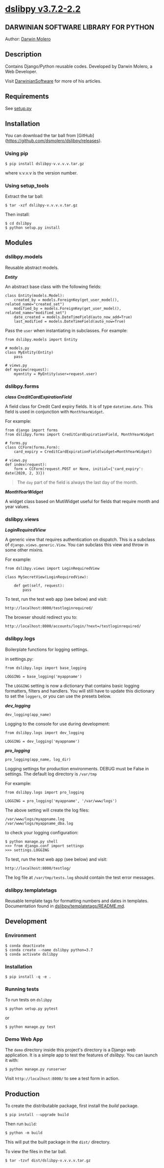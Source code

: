 
[dslibpy v3.7.2-2.2](https://github.com/dsmolero/dslibpy)
========================================================


DARWINIAN SOFTWARE LIBRARY FOR PYTHON
-------------------------------------
Author: [Darwin Molero](http://blog.darwiniansoftware.com/about)


Description
-----------
Contains Django/Python reusable codes. Developed by Darwin Molero, a Web
Developer.

Visit [DarwinianSoftware](http://blog.darwiniansoftware.com) for more of his
articles.


Requirements
------------

See [setup.py](setup.py)


Installation
------------
You can download the tar ball from [GitHub]
(https://github.com/dsmolero/dslibpy/releases).

### Using pip

    $ pip install dslibpy-v.v.v.v.tar.gz

where v.v.v.v is the version number.

### Using setup_tools
Extract the tar ball:

    $ tar -xzf dslibpy-v.v.v.v.tar.gz

Then install:

    $ cd dslibpy
    $ python setup.py install


Modules
-------

### dslibpy.models
Reusable abstract models.

_**Entity**_

An abstract base class with the following fields:

    class Entity(models.Model):
        created_by = models.ForeignKey(get_user_model(), related_name="created_set")
        modified_by = models.ForeignKey(get_user_model(), related_name="modified_set")
        date_created = models.DateTimeField(auto_now_add=True)
        last_modified = models.DateTimeField(auto_now=True)

Pass the `user` when instantiating in subclasses. For example:

    from dslibpy.models import Entity
    
    # models.py
    class MyEntity(Entity)
        pass

    # views.py
    def myview(request):            
        myentity = MyEntity(user=request.user)


### dslibpy.forms

_**class CreditCardExpirationField**_

A field class for Credit Card expiry fields. It is of type `datetime.date`.
This field is used in conjunction with `MonthYearWidget`.

For example:

    from django import forms
    from dslibpy.forms import CreditCardExpirationField, MonthYearWidget 

    # forms.py
    class CCForm(forms.Form):
        card_expiry = CreditCardExpirationField(widget=MonthYearWidget)

    # views.py
    def index(request):
        form = CCForm(request.POST or None, initial={'card_expiry': date(2020, 2, 3)})
    
> The `day` part of the field is always the last day of the month.

_**MonthYearWidget**_

A widget class based on MutiWidget useful for fields that require month and year values.


### dslibpy.views

_**LoginRequiredView**_

A generic view that requires authentication on dispatch. This is a subclass of `django.views.generic.View`.
You can subclass this view and throw in some other mixins. 
    
For example:

    from dslibpy.views import LoginRequiredView
    
    class MySecretView(LoginRequiredView):
        
        def get(self, request):
            pass
    
To test, run the test web app (see below) and visit:
 
    http://localhost:8000/testloginrequired/

The browser should redirect you to:

    http://localhost:8000/accounts/login/?next=/testloginrequired/


### dslibpy.logs

Boilerplate functions for logging settings.

in settings.py:

    from dslibpy.logs import base_logging

    LOGGING = base_logging('myappname')

The `LOGGING` setting is now a dictionary that contains basic logging formatters, filters and handlers.
You will still have to update this dictionary to set the `loggers`, or you can use the presets below.

_**dev_logging**_

    dev_logging(app_name)

Logging to the console for use during development:

    from dslibpy.logs import dev_logging

    LOGGING = dev_logging('myappname')


_**pro_logging**_

    pro_logging(app_name, log_dir)
    
Logging settings for production environments. DEBUG must be False in settings.
The default log directory is `/var/tmp`

For example:

    from dslibpy.logs import pro_logging

    LOGGING = pro_logging('myappname', '/var/www/logs')

The above setting will create the log files:
 
    /var/www/logs/myappname.log
    /var/www/logs/myappname_dba.log

to check your logging configuration:

    $ python manage.py shell
    >>> from django.conf import settings
    >>> settings.LOGGING

To test, run the test web app (see below) and visit:
 
    http://localhost:8000/testlog/

The log file at `/var/tmp/tests.log` should contain the test error messages. 


### dslibpy.templatetags

Reusable template tags for formatting numbers and dates in templates. Documentation
found in [dslibpy/templatetags/README.md](dslibpy/templatetags/README.md).


Development
-----------

### Environment

    $ conda deactivate
    $ conda create --name dslibpy python=3.7
    $ conda activate dslibpy

### Installation

    $ pip install -q -e .

### Running tests

To run tests on `dslibpy`

    $ python setup.py pytest
  
or
    
    $ python manage.py test


### Demo Web App

The `demo` directory inside this project's directory is a Django web application.
It is a simple app to test the features of *dslibpy*. You can launch it with:

    $ python manage.py runserver
    
Visit `http://localhost:8000/` to see a test form in action.


Production
----------

To create the distributable package, first install the *build* package.

    $ pip install --upgrade build
    
Then run `build`:

    $ python -m build
    
This will put the built package in the `dist/` directory.

To view the files in the tar ball.

    $ tar -tzvf dist/dslibpy-v.v.v.v.tar.gz

